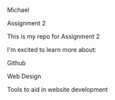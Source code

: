 Michael

Assignment 2

This is my repo for Assignment 2

I'm excited to learn more about:

Github

Web Design

Tools to aid in website development
